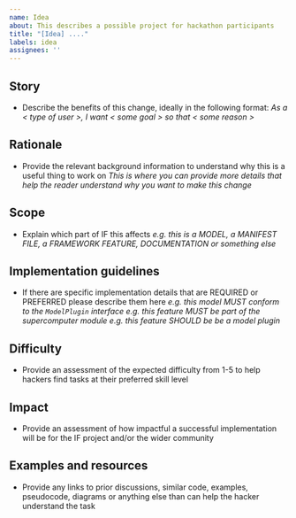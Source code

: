 ```yaml
---
name: Idea
about: This describes a possible project for hackathon participants
title: "[Idea] ...."
labels: idea
assignees: ''
---
```


## Story
- Describe the benefits of this change, ideally in the following format:
*As a < type of user >, I want < some goal > so that < some reason >*

## Rationale
- Provide the relevant background information to understand why this is a useful thing to work on
*This is where you can provide more details that help the reader understand why you want to make this change*

## Scope
- Explain which part of IF this affects
*e.g. this is a MODEL, a MANIFEST FILE, a FRAMEWORK FEATURE, DOCUMENTATION or something else*

## Implementation guidelines
- If there are specific implementation details that are REQUIRED or PREFERRED please describe them here
*e.g. this model MUST conform to the `ModelPlugin` interface*
*e.g. this feature MUST be part of the supercomputer module*
*e.g. this feature SHOULD be be a model plugin*

## Difficulty
- Provide an assessment of the expected difficulty from 1-5 to help hackers find tasks at their preferred skill level

## Impact
- Provide an assessment of how impactful a successful implementation will be for the IF project and/or the wider community

## Examples and resources
- Provide any links to prior discussions, similar code, examples, pseudocode, diagrams or anything else than can help the hacker understand the task


